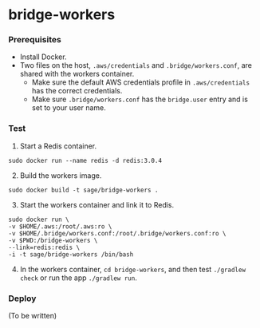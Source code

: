 # bridge-workers

### Prerequisites

* Install Docker.
* Two files on the host, `.aws/credentials` and `.bridge/workers.conf`, are shared with the workers container.
  * Make sure the default AWS credentials profile in `.aws/credentials` has the correct credentials.
  * Make sure `.bridge/workers.conf` has the `bridge.user` entry and is set to your user name.

### Test

1. Start a Redis container.

  ```
  sudo docker run --name redis -d redis:3.0.4
  ```

2. Build the workers image.

  ```
  sudo docker build -t sage/bridge-workers .
  ```

3. Start the workers container and link it to Redis.

  ```
  sudo docker run \
  -v $HOME/.aws:/root/.aws:ro \
  -v $HOME/.bridge/workers.conf:/root/.bridge/workers.conf:ro \
  -v $PWD:/bridge-workers \
  --link=redis:redis \
  -i -t sage/bridge-workers /bin/bash
  ```

4. In the workers container, `cd bridge-workers`, and then test `./gradlew check` or run the app `./gradlew run`.

### Deploy

(To be written)
